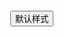 <!DOCTYPE html>
<html>
<head>
    <meta http-equiv="Content-Type" content="text/html; charset=utf-8" />
    <meta name="viewport" content="initial-scale=1.0, user-scalable=no" />
    <style type="text/css">
        body, html{width: 100%;height: 100%;margin:0;font-family:"微软雅黑";}
        #allmap {height: 500px;width:100%;overflow: hidden;}
        #result {width:100%;font-size:12px;}
        dl,dt,dd,ul,li{
            margin:0;
            padding:0;
            list-style:none;
        }
        dt{
            font-size:14px;
            font-family:"微软雅黑";
            font-weight:bold;
            border-bottom:1px dotted #000;
            padding:5px 0 5px 5px;
            margin:5px 0;
        }
        dd{
            padding:5px 0 0 5px;
        }
        li{
            line-height:28px;
        }
    </style>
    <script type="text/javascript" src="http://api.map.baidu.com/api?v=2.0&ak=885b624eb8752d67752622bdd892015e
"></script>
    <script type="text/javascript" src="http://api.map.baidu.com/library/SearchInfoWindow/1.5/src/SearchInfoWindow_min.js"></script>
    <link rel="stylesheet" href="http://api.map.baidu.com/library/SearchInfoWindow/1.5/src/SearchInfoWindow_min.css" />
    <title>带检索功能的信息窗口</title>
</head>
<body>
<div id="allmap">
</div>
<div id="result">
    <input type="button" value="默认样式" onclick="searchInfoWindow.open(marker);"/>
</div>
<script type="text/javascript">
    // 百度地图API功能
    var map = new BMap.Map('allmap');
    var poi = new BMap.Point(116.307852,40.057031);
    map.centerAndZoom(poi, 16);
    map.enableScrollWheelZoom();

    var content = '<div style="margin:0;line-height:20px;padding:2px;">' +
            '<img src="../img/baidu.jpg" alt="" style="float:right;zoom:1;overflow:hidden;width:100px;height:100px;margin-left:3px;"/>' +
            '地址：北京市海淀区上地十街10号<br/>电话：(010)59928888<br/>简介：百度大厦位于北京市海淀区西二旗地铁站附近，为百度公司综合研发及办公总部。' +
            '</div>';

    //创建检索信息窗口对象
    var searchInfoWindow = null;
    searchInfoWindow = new BMapLib.SearchInfoWindow(map, content, {
        title  : "百度大厦",      //标题
        width  : 290,             //宽度
        height : 105,              //高度
        panel  : "panel",         //检索结果面板
        enableAutoPan : true,     //自动平移
        searchTypes   :[
            BMAPLIB_TAB_SEARCH,   //周边检索
            BMAPLIB_TAB_TO_HERE,  //到这里去
            BMAPLIB_TAB_FROM_HERE //从这里出发
        ]
    });
    var marker = new BMap.Marker(poi); //创建marker对象
    marker.enableDragging(); //marker可拖拽
    marker.addEventListener("click", function(e){
        searchInfoWindow.open(marker);
    });
    map.addOverlay(marker); //在地图中添加marker
</script>
</body>
</html>
